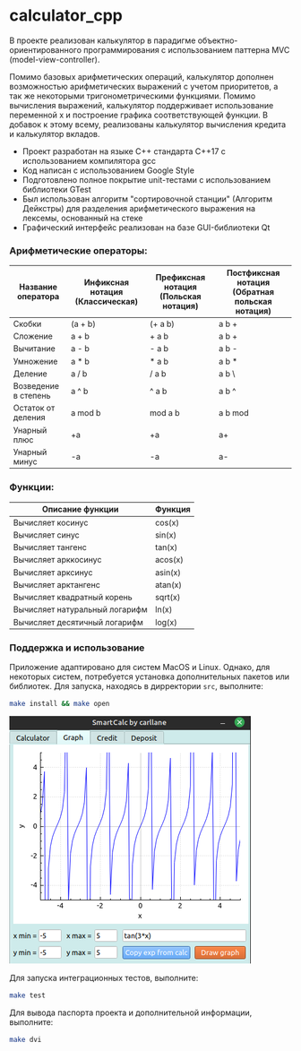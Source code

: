 # calculator_cpp

В проекте реализован калькулятор в парадигме объектно-ориентированного программирования c использованием паттерна MVC (model-view-controller).

Помимо базовых арифметических операций, калькулятор дополнен возможностью арифметических выражений с учетом приоритетов, а так же некоторыми тригонометрическими функциями. Помимо вычисления выражений, калькулятор поддерживает использование переменной x и построение графика соответствующей функции. В добавок к этому всему, реализованы калькулятор вычисления кредита и калькулятор вкладов.

- Проект разработан на языке C++ стандарта C++17 с использованием компилятора gcc
- Код написан с использованием Google Style
- Подготовлено полное покрытие unit-тестами с использованием библиотеки GTest
- Был использован алгоритм "сортировочной станции" (Алгоритм Дейкстры) для разделения арифметического выражения на лексемы, основанный на стеке
- Графический интерфейс реализован на базе GUI-библиотеки Qt

### Арифметические операторы:

| Название оператора | Инфиксная нотация (Классическая) | Префиксная нотация (Польская нотация) |  Постфиксная нотация (Обратная польская нотация) |
| ------ | ------ | ------ | ------ |
| Скобки | (a + b) | (+ a b) | a b + |
| Сложение | a + b | + a b | a b + |
| Вычитание | a - b | - a b | a b - |
| Умножение | a * b | * a b | a b * |
| Деление | a / b | / a b | a b \ |
| Возведение в степень | a ^ b | ^ a b | a b ^ |
| Остаток от деления | a mod b | mod a b | a b mod |
| Унарный плюс | +a | +a | a+ |
| Унарный минус | -a | -a | a- |

### Функции:
  
| Описание функции | Функция |   
| ---------------- | ------- |  
| Вычисляет косинус | cos(x) |   
| Вычисляет синус | sin(x) |  
| Вычисляет тангенс | tan(x) |  
| Вычисляет арккосинус | acos(x) | 
| Вычисляет арксинус | asin(x) | 
| Вычисляет арктангенс | atan(x) |
| Вычисляет квадратный корень | sqrt(x) |
| Вычисляет натуральный логарифм | ln(x) | 
| Вычисляет десятичный логарифм | log(x) |

### Поддержка и использование

Приложение адаптировано для систем MacOS и Linux. Однако, для некоторых систем, потребуется установка дополнительных пакетов или библиотек. Для запуска, находясь в дирректории `src`, выполните:

```sh
make install && make open
```
![calculator](calculator_cpp.png)

Для запуска интеграционных тестов, выполните:

```sh
make test
```

Для вывода паспорта проекта и дополнительной информации, выполните:

```sh
make dvi
```

